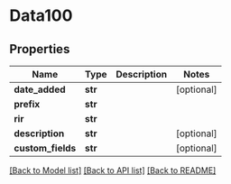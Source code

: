# Data100

## Properties
Name | Type | Description | Notes
------------ | ------------- | ------------- | -------------
**date_added** | **str** |  | [optional] 
**prefix** | **str** |  | 
**rir** | **str** |  | 
**description** | **str** |  | [optional] 
**custom_fields** | **str** |  | [optional] 

[[Back to Model list]](../README.md#documentation-for-models) [[Back to API list]](../README.md#documentation-for-api-endpoints) [[Back to README]](../README.md)


